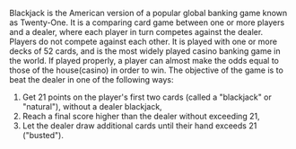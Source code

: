 Blackjack is the American version of a popular global banking game known as Twenty-One. It is a comparing card game between one or more players and a dealer, where each player in turn competes against the dealer. Players do not compete against each other. It is played with one or more decks of 52 cards, and is the most widely played casino banking game in the world. If played properly, a player can almost make the odds equal to those of the house(casino) in order to win. The objective of the game is to beat the dealer in one of the following ways:
1. Get 21 points on the player's first two cards (called a "blackjack" or "natural"), without a dealer blackjack,
2. Reach a final score higher than the dealer without exceeding 21,
3. Let the dealer draw additional cards until their hand exceeds 21 ("busted").
